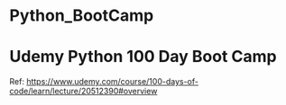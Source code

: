 # Python_BootCamp
# Udemy Python 100 Day Boot Camp
Ref: https://www.udemy.com/course/100-days-of-code/learn/lecture/20512390#overview
